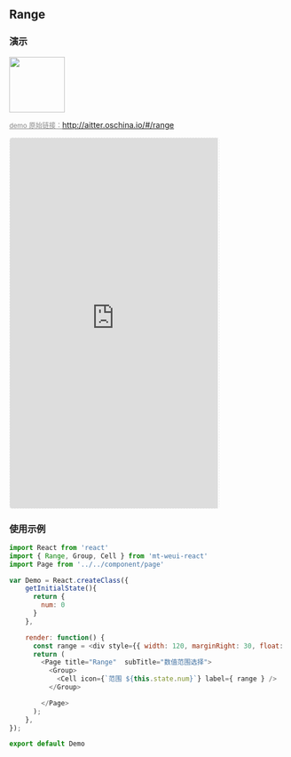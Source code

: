 ## Range

### 演示

<img width="100" src="http://qr.topscan.com/api.php?text=http://aitter.oschina.io/#/range"/>

<a href="http://aitter.oschina.io/#/range" target="_blank" style="font-size:12px;color:#888;">demo 原始链接：http://aitter.oschina.io/#/range</a>

<div style="width:377px;height:667px;display:inline-block;border:1px dashed #ececec;border-radius:5px;overflow:hidden;">
  <iframe src="http://aitter.oschina.io/#/range" width="375" height="667" border="0" frameborder="0"></iframe>
</div>


### 使用示例

``` javascript
import React from 'react'
import { Range, Group, Cell } from 'mt-weui-react'
import Page from '../../component/page'

var Demo = React.createClass({
    getInitialState(){
      return {
        num: 0
      }
    },

    render: function() {
      const range = <div style={{ width: 120, marginRight: 30, float: 'right' }}><Range onChange={ v=>{ this.setState({num: v})} }></Range></div>
      return (
        <Page title="Range"  subTitle="数值范围选择">
          <Group>
            <Cell icon={`范围 ${this.state.num}`} label={ range } />
          </Group>

        </Page>
      );
    },
});

export default Demo

```
